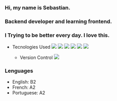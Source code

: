 ### Hi, my name is Sebastian.

### Backend developer and learning frontend.

### I Trying to be better every day. I love this.

- Tecnologies Used
  <img src="https://www.vectorlogo.zone/logos/nodejs/nodejs-icon.svg"/>    <img src="https://www.vectorlogo.zone/logos/typescriptlang/typescriptlang-ar21.svg"/>
  <img src="https://upload.vectorlogo.zone/logos/reactnativedev/images/199b2976-954e-4e42-8d79-12a784e2cdf9.html"/>   <img src="https://www.vectorlogo.zone/util/preview.html?image=/logos/w3_html5/w3_html5-icon.svg"/>
  <img src="https://www.vectorlogo.zone/util/preview.html?image=/logos/w3_css/w3_css-icon.svg"/>
  <img src="https://www.vectorlogo.zone/logos/w3_css/w3_css-icon.svg"/>

  - Version Control
    <img src="https://www.vectorlogo.zone/util/preview.html?image=/logos/git-scm/git-scm-icon.svg"/>

### Lenguages

- English: B2
- French: A2
- Portuguese: A2
